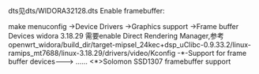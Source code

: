 dts见dts/WIDORA32128.dts
Enable framebuffer:

make menuconfig
    ->Device Drivers
      ->Graphics support
        ->Frame buffer Devices
        widora 3.18.29 需要enable Direct Rendering Manager,参考openwrt_widora/build_dir/target-mipsel_24kec+dsp_uClibc-0.9.33.2/linux-ramips_mt7688/linux-3.18.29/drivers/video/Kconfig
          -\*-Support for frame buffer devices--->
          ......
          <\*>Solomon SSD1307 framebuffer support

